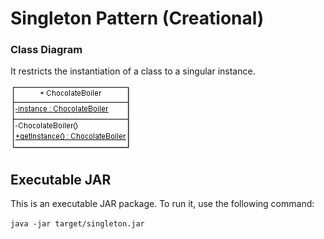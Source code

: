 Singleton Pattern (Creational)
======
### Class Diagram
It restricts the instantiation of a class to a singular instance.

![diagram][singleton-diagram]

## Executable JAR
This is an executable JAR package. To run it, use the following command:

`java -jar target/singleton.jar`

<!--images reference-->
[singleton-diagram]: ./SingletonClassDiagram.png "Singleton Pattern UML Class Diagram"
